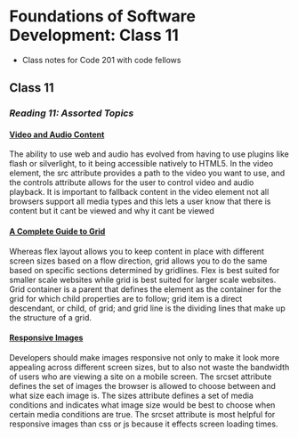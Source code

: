 # Foundations of Software Development: Class 11

* Class notes for Code 201 with code fellows

## Class 11

### *Reading 11: Assorted Topics*

#### [Video and Audio Content](https://developer.mozilla.org/en-US/docs/Learn/HTML/Multimedia_and_embedding/Video_and_audio_content)

The ability to use web and audio has evolved from having to use plugins like flash or silverlight, to it being accessible natively to HTML5.
In the video element, the src attribute provides a path to the video you want to use, and the controls attribute allows for the user to control video and audio playback.
It is important to fallback content in the video element not all browsers support all media types and this lets a user know that there is content but it cant be viewed and why it cant be viewed

#### [A Complete Guide to Grid](https://css-tricks.com/snippets/css/complete-guide-grid/)

Whereas flex layout allows you to keep content in place with different screen sizes based on a flow direction, grid allows you to do the same based on specific sections determined by gridlines. Flex is best suited for smaller scale websites while grid is best suited for larger scale websites.
Grid container is a parent that defines the element as the container for the grid for which child properties are to follow; grid item is a direct descendant, or child, of grid; and grid line is the dividing lines that make up the structure of a grid.

#### [Responsive Images](https://developer.mozilla.org/en-US/docs/Learn/HTML/Multimedia_and_embedding/Responsive_images)

Developers should make images responsive not only to make it look more appealing across different screen sizes, but to also not waste the bandwidth of users who are viewing a site on a mobile screen. The srcset attribute defines the set of images the browser is allowed to choose between and what size each image is. The sizes attribute defines a set of media conditions and indicates what image size would be best to choose when certain media conditions are true. The srcset attribute is most helpful for responsive images than css or js because it effects screen loading times.
